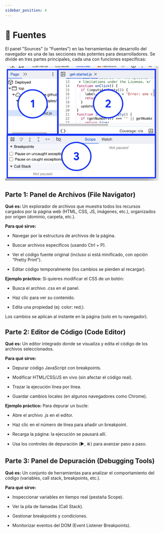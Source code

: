 ```yaml
---
sidebar_position: 4
---
```


# 🔵 Fuentes

El panel "Sources" (o "Fuentes") en las herramientas de desarrollo del navegador es una de las secciones más potentes para desarrolladores. Se divide en tres partes principales, cada una con funciones específicas:

![captura ejemplo](.\img\cap3.png)

## Parte 1: Panel de Archivos (File Navigator)
**Qué es:** 
Un explorador de archivos que muestra todos los recursos cargados por la página web (HTML, CSS, JS, imágenes, etc.), organizados por origen (dominio, carpeta, etc.).

**Para qué sirve:** 

- Navegar por la estructura de archivos de la página.

- Buscar archivos específicos (usando Ctrl + P).

- Ver el código fuente original (incluso si está minificado, con opción "Pretty Print").

- Editar código temporalmente (los cambios se pierden al recargar).

**Ejemplo práctico:** 
Si quieres modificar el CSS de un botón:

- Busca el archivo .css en el panel.

- Haz clic para ver su contenido.

- Edita una propiedad (ej: color: red;).

Los cambios se aplican al instante en la página (solo en tu navegador).

## Parte 2: Editor de Código (Code Editor)
**Qué es:** 
Un editor integrado donde se visualiza y edita el código de los archivos seleccionados.

**Para qué sirve:** 

- Depurar código JavaScript con breakpoints.

- Modificar HTML/CSS/JS en vivo (sin afectar el código real).

- Trazar la ejecución línea por línea.

- Guardar cambios locales (en algunos navegadores como Chrome).

**Ejemplo práctico:** 
Para depurar un bucle:

- Abre el archivo .js en el editor.

- Haz clic en el número de línea para añadir un breakpoint.

- Recarga la página: la ejecución se pausará allí.

- Usa los controles de depuración (▶️, ⏸️) para avanzar paso a paso.

## Parte 3: Panel de Depuración (Debugging Tools)
**Qué es:** 
Un conjunto de herramientas para analizar el comportamiento del código (variables, call stack, breakpoints, etc.).

**Para qué sirve:**

- Inspeccionar variables en tiempo real (pestaña Scope).

- Ver la pila de llamadas (Call Stack).

- Gestionar breakpoints y condiciones.

- Monitorizar eventos del DOM (Event Listener Breakpoints).